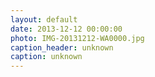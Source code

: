 ```yaml
---
layout: default
date: 2013-12-12 00:00:00
photo: IMG-20131212-WA0000.jpg
caption_header: unknown
caption: unknown
---
```

